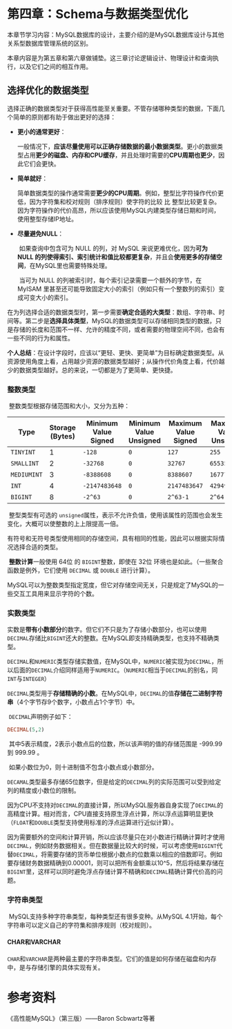 

# 第四章：Schema与数据类型优化

​	本章节学习内容：MySQL数据库的设计，主要介绍的是MySQL数据库设计与其他关系型数据库管理系统的区别。

​	本章内容是为第五章和第六章做铺垫。这三章讨论逻辑设计、物理设计和查询执行，以及它们之间的相互作用。

## 选择优化的数据类型

​	选择正确的数据类型对于获得高性能至关重要。不管存储哪种类型的数据，下面几个简单的原则都有助于做出更好的选择：

- **更小的通常更好**：

    ​	一般情况下，**应该尽量使用可以正确存储数据的最小数据类型**。更小的数据类型占用**更少的磁盘、内存和CPU缓存**，并且处理时需要的**CPU周期也更少**，因此它们会更快。

- **简单就好**：

    ​	简单数据类型的操作通常需要**更少的CPU周期**。例如，整型比字符操作代价更低，因为字符集和校对规则（排序规则）使字符的比较 比 整型比较更复杂。因为字符操作的代价高昂，所以应该使用MySQL内建类型存储日期和时间，使用整型存储IP地址。

- **尽量避免NULL**：

    ​	如果查询中包含可为 NULL 的列，对 MySQL 来说更难优化，因为**可为 NULL 的列使得索引、索引统计和值比较都更复杂**，并且会**使用更多的存储空间**，在MySQL里也需要特殊处理。

    ​	当可为 NULL 的列被索引时，每个索引记录需要一个额外的字节，在 MyISAM 里甚至还可能导致固定大小的索引（例如只有一个整数列的索引）变成可变大小的索引。



​	在为列选择合适的数据类型时，第一步需要**确定合适的大类型**：数组、字符串、时间等。第二步是**选择具体类型**，MySQL的数据类型可以存储相同类型的数据，只是存储的长度和范围不一样、允许的精度不同，或者需要的物理空间不同，也会有一些不同的行为和属性。

​	**个人总结**：在设计字段时，应该以“更轻、更快、更简单”为目标确定数据类型。从资源使用角度上看，占用越少资源的数据类型越好；从操作代价角度上看，代价越少的数据类型越好。总的来说，一切都是为了更简单、更快捷。

### 整数类型

​	整数类型根据存储范围和大小，又分为五种：

| Type        | Storage (Bytes) | Minimum Value Signed | Minimum Value Unsigned | Maximum Value Signed | Maximum Value Unsigned |
| ----------- | --------------- | -------------------- | ---------------------- | -------------------- | ---------------------- |
| `TINYINT`   | 1               | `-128`               | `0`                    | `127`                | `255`                  |
| `SMALLINT`  | 2               | `-32768`             | `0`                    | `32767`              | `65535`                |
| `MEDIUMINT` | 3               | `-8388608`           | `0`                    | `8388607`            | `16777215`             |
| `INT`       | 4               | `-2147483648`        | `0`                    | `2147483647`         | `4294967295`           |
| `BIGINT`    | 8               | `-2^63`              | `0`                    | `2^63-1`             | `2^64-1`               |

​	整型类型有可选的 `unsigned`属性，表示不允许负值，使用该属性的范围也会发生变化，大概可以使整数的上上限提高一倍。

​	有符号和无符号类型使用相同的存储空间，具有相同的性能，因此可以根据实际情况选择合适的类型。

​	**整数计算**一般使用 64位 的 `BIGINT`整数，即使在 32位 环境也是如此。（一些聚合函数是例外，它们使用 `DECIMAL` 或 `DOUBLE` 进行计算）。

​	MySQL可以为整数类型指定宽度，但它对存储空间无关，只是规定了MySQL的一些交互工具用来显示字符的个数。

### 实数类型

​	实数是**带有小数部分**的数字。但它们不只是为了存储小数部分，也可以使用`DECIMAL`存储比`BIGINT`还大的整数。在MySQL即支持精确类型，也支持不精确类型。

​	`DECIMAL`和`NUMERIC`类型存储实数值，在MySQL中，`NUMERIC`被实现为`DECIMAL`，所以后面的`DECIMAL`介绍同样适用于`NUMERIC`。（`NUMERIC`相当于`DECIMAL`的别名，同 `INT`与`INTEGER`）

​	`DECIMAL`类型用于**存储精确的小数**。在MySQL中，`DECIMAL`的值**存储在二进制字符串**（4个字节存9个数字，小数点占1个字节）中。

​	`DECIMAL`声明例子如下：

```sql
DECIMAL(5,2)
```

​	其中5表示精度，2表示小数点后的位数，所以该声明的值的存储范围是 -999.99 到 999.99 。

​	如果小数位为0，则十进制值不包含小数点或小数部分。

​	`DECAMAL`类型最多存储65位数字，但是给定的`DECIMAL`列的实际范围可以受到给定列的精度或小数位的限制。

​	因为CPU不支持对`DECIMAL`的直接计算，所以MySQL服务器自身实现了`DECIMAL`的高精度计算。相对而言，CPU直接支持原生浮点计算，所以浮点运算明显更快（`FLOAT`和`DOUBLE`类型支持使用标准的浮点运算进行近似计算）。

​	因为需要额外的空间和计算开销，所以应该尽量只在对小数进行精确计算时才使用`DECIMAL`，例如财务数据相关。但在数据量比较大的时候，可以考虑使用`BIGINT`代替`DECIMAL`，将需要存储的货币单位根据小数点的位数乘以相应的倍数即可。例如要存储财务数据精确到0.00001，则可以把所有金额乘以10^5，然后将结果存储在`BIGINT`里，这样可以同时避免浮点存储计算不精确和`DECIMAL`精确计算代价高的问题。

### 字符串类型

​	MySQL支持多种字符串类型，每种类型还有很多变种。从MySQL 4.1开始，每个字符串可以定义自己的字符集和排序规则（校对规则）。

#### CHAR和VARCHAR

​	`CHAR`和`VARCHAR`是两种最主要的字符串类型。它们的值是如何存储在磁盘和内存中，是与存储引擎的具体实现有关。



# 参考资料

《高性能MySQL》（第三版）——Baron Scbwartz等著